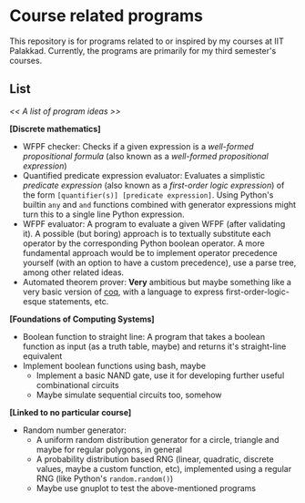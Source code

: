 # Course related programs

This repository is for programs related to or inspired by my courses at IIT Palakkad. Currently, the programs are primarily for my third semester's courses.


## List 

*<< A list of program ideas >>*


**[Discrete mathematics]**

- WFPF checker: Checks if a given expression is a *well-formed propositional formula* (also known as a *well-formed propositional expression*)
- Quantified predicate expression evaluator: Evaluates a simplistic *predicate expression* (also known as a *first-order logic expression*) of the form `[quantifier(s)] [predicate expression]`. Using Python's builtin `any` and `and` functions combined with generator expressions might turn this to a single line Python expression.
- WFPF evaluator: A program to evaluate a given WFPF (after validating it). A possible (but boring) approach is to textually substitute each operator by the corresponding Python boolean operator. A more fundamental approach would be to implement operator precedence yourself (with an option to have a custom precedence), use a parse tree, among other related ideas.
- Automated theorem prover: **Very** ambitious but maybe something like a very basic version of [coq](https://en.wikipedia.org/wiki/Coq_(software)), with a language to express first-order-logic-esque statements, etc.

**[Foundations of Computing Systems]**

- Boolean function to straight line: A program that takes a boolean function as input (as a truth table, maybe) and returns it's straight-line equivalent
- Implement boolean functions using bash, maybe
    - Implement a basic NAND gate, use it for developing further useful combinational circuits
    - Maybe simulate sequential circuits too, somehow

**[Linked to no particular course]**

- Random number generator:
    - A uniform random distribution generator for a circle, triangle and maybe for regular polygons, in general
    - A probability distribution based RNG (linear, quadratic, discrete values, maybe a custom function, etc), implemented using a regular RNG (like Python's `random.random()`)
    - Maybe use gnuplot to test the above-mentioned programs

